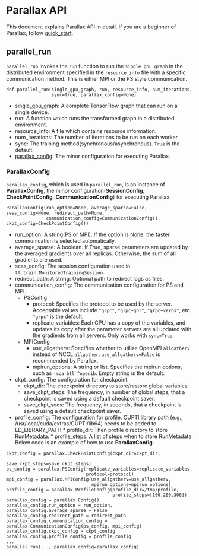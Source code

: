 # Parallax API
This document explains Parallax API in detail. If you are a beginner of Parallax, follow [quick_start](quick_start.md).

## parallel_run

`parallel_run` invokes the `run` function to run the `single gpu graph` in the distributed environment specified in the `resource_info` file with a specific communication method. This is either MPI or the PS style communication.
``` shell
def parallel_run(single_gpu_graph, run, resource_info, num_iterations, 
                 sync=True, parallax_config=None)
```
* single_gpu_graph: A complete TensorFlow graph that can run on a single device.
* run:  A function which runs the transformed graph in a distributed environment.
* resource_info: A file which contains resource information.
* num_iterations: The number of iterations to be run on each worker.
* sync: The training method(synchronous/asynchronous). `True` is the default.
* [parallax_config](#parallaxconfig): The minor configuration for executing Parallax.

### ParallaxConfig
`parallax_config`, which is used in `parallel_run`, is an instance of **ParallaxConfig**, the minor configuration(**SessionConfig**, **CheckPointConfig**, **CommunicationConfig**) for executing Parallax.

```shell
ParallaxConfig(run_option=None, average_sparse=False, sess_config=None, redirect_path=None, 
               communication_config=CommunicationConfig(), ckpt_config=CheckPointConfig())
```

* run_option:  A string(PS or MPI). If the option is None, the faster communication is selected automatically.
* average_sparse: A boolean. If True, sparse parameters are updated by the averaged gradients over all replicas. Otherwise, the sum of all gradients are used.
* sess_config: The session configuration used in `tf.train.MonitoredTrainingSession`
* redirect_path: A string. Optional path to redirect logs as files.
* communication_config: The communication configuration for PS and MPI.
	* PSConfig
		* protocol: Specifies the protocol to be used by the server. Acceptable values include `"grpc"`, `"grpc+gdr"`, `"grpc+verbs"`, etc. `"grpc"` is the default.
		* replicate_variables: Each GPU has a copy of the variables, and updates its copy after the parameter servers are all updated with the gradients from all servers. Only works with `sync=True`.
	* MPIConfig
		* use_allgatherv: Specifies whether to utilize OpenMPI `allgatherv` instead of NCCL `allgather`. `use_allgatherv=False` is recommended by Parallax.
		* mpirun_options: A string or list. Specifies the mpirun options, such as `-mca btl ^openib`. Empty string is the default.
* ckpt_config: The configuration for checkpoint.
	* ckpt_dir: The checkpoint directory to store/restore global variables.
	* save_ckpt_steps: The frequency, in number of global steps, that a checkpoint is saved using a default checkpoint saver.
	* save_ckpt_secs: The frequency, in seconds, that a checkpoint is saved using a default checkpoint saver.
* profile_config: The configuration for profile. CUPTI library path (e.g., /usr/local/cuda/extras/CUPTI/lib64) needs to be added to LD_LIBRARY_PATH
        * profile_dir: Then profile directory to store RunMetadata.
        * profile_steps: A list of steps when to store RunMetadata.
Below code is an example of how to use **ParallaxConfig**.
```
ckpt_config = parallax.CheckPointConfig(ckpt_dir=ckpt_dir,
                                        save_ckpt_steps=save_ckpt_steps)
ps_config = parallax.PSConfig(replicate_variables=replicate_variables,
                              protocol=protocol)
mpi_config = parallax.MPIConfig(use_allgatherv=use_allgatherv,
                                mpirun_options=mpirun_options)
profile_config = parallax.ProfileConfig(profile_dir=/tmp/profile,
                                        profile_steps=[100,200,300])
parallax_config = parallax.Config()
parallax_config.run_option = run_option,
parallax_config.average_sparse = False
parallax_config.redirect_path = redirect_path
parallax_config.communication_config = parallax.CommunicationConfig(ps_config, mpi_config)
parallax_config.ckpt_config = ckpt_config
parallax_config.profile_config = profile_config
...
parallel_run(..., parallax_config=parallax_config)
```
